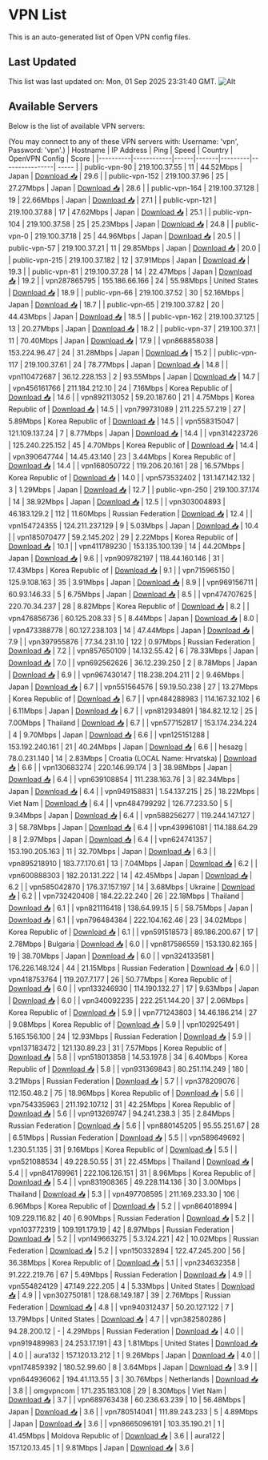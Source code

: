 # VPN List

This is an auto-generated list of Open VPN config files.

## Last Updated

This list was last updated on: Mon, 01 Sep 2025 23:31:40 GMT.
![Alt](https://repobeats.axiom.co/api/embed/186b98318ef1479477931607c1ad7d823f12451f.svg "Repobeats analytics image")

## Available Servers

Below is the list of available VPN servers:

(You may connect to any of these VPN servers with: Username: 'vpn', Password: 'vpn'.)
| Hostname | IP Address | Ping | Speed | Country | OpenVPN Config | Score |
|----------|------------|------|-------|---------|----------------| ----- |
| public-vpn-90 | 219.100.37.55 | 11 | 44.52Mbps | Japan | [Download 📥](./configs/server_0_JP.ovpn) | 29.6 |
| public-vpn-152 | 219.100.37.96 | 25 | 27.27Mbps | Japan | [Download 📥](./configs/server_1_JP.ovpn) | 28.6 |
| public-vpn-164 | 219.100.37.128 | 19 | 22.66Mbps | Japan | [Download 📥](./configs/server_2_JP.ovpn) | 27.1 |
| public-vpn-121 | 219.100.37.88 | 17 | 47.62Mbps | Japan | [Download 📥](./configs/server_3_JP.ovpn) | 25.1 |
| public-vpn-104 | 219.100.37.58 | 25 | 25.23Mbps | Japan | [Download 📥](./configs/server_4_JP.ovpn) | 24.8 |
| public-vpn-0 | 219.100.37.18 | 25 | 44.96Mbps | Japan | [Download 📥](./configs/server_5_JP.ovpn) | 20.5 |
| public-vpn-57 | 219.100.37.21 | 11 | 29.85Mbps | Japan | [Download 📥](./configs/server_6_JP.ovpn) | 20.0 |
| public-vpn-215 | 219.100.37.182 | 12 | 37.91Mbps | Japan | [Download 📥](./configs/server_7_JP.ovpn) | 19.3 |
| public-vpn-81 | 219.100.37.28 | 14 | 22.47Mbps | Japan | [Download 📥](./configs/server_8_JP.ovpn) | 19.2 |
| vpn287865795 | 155.186.66.166 | 24 | 55.98Mbps | United States | [Download 📥](./configs/server_9_US.ovpn) | 18.9 |
| public-vpn-66 | 219.100.37.52 | 30 | 52.16Mbps | Japan | [Download 📥](./configs/server_10_JP.ovpn) | 18.7 |
| public-vpn-65 | 219.100.37.82 | 20 | 44.43Mbps | Japan | [Download 📥](./configs/server_11_JP.ovpn) | 18.5 |
| public-vpn-162 | 219.100.37.125 | 13 | 20.27Mbps | Japan | [Download 📥](./configs/server_12_JP.ovpn) | 18.2 |
| public-vpn-37 | 219.100.37.1 | 11 | 70.40Mbps | Japan | [Download 📥](./configs/server_13_JP.ovpn) | 17.9 |
| vpn868858038 | 153.224.96.47 | 24 | 31.28Mbps | Japan | [Download 📥](./configs/server_14_JP.ovpn) | 15.2 |
| public-vpn-117 | 219.100.37.61 | 24 | 78.77Mbps | Japan | [Download 📥](./configs/server_15_JP.ovpn) | 14.8 |
| vpn110472687 | 36.12.228.153 | 2 | 93.55Mbps | Japan | [Download 📥](./configs/server_16_JP.ovpn) | 14.7 |
| vpn456161766 | 211.184.212.10 | 24 | 7.16Mbps | Korea Republic of | [Download 📥](./configs/server_17_KR.ovpn) | 14.6 |
| vpn892113052 | 59.20.187.60 | 21 | 4.75Mbps | Korea Republic of | [Download 📥](./configs/server_18_KR.ovpn) | 14.5 |
| vpn799731089 | 211.225.57.219 | 27 | 5.89Mbps | Korea Republic of | [Download 📥](./configs/server_19_KR.ovpn) | 14.5 |
| vpn558315047 | 121.109.137.24 | 7 | 8.77Mbps | Japan | [Download 📥](./configs/server_20_JP.ovpn) | 14.4 |
| vpn314223726 | 125.240.225.152 | 45 | 4.70Mbps | Korea Republic of | [Download 📥](./configs/server_21_KR.ovpn) | 14.4 |
| vpn390647744 | 14.45.43.140 | 23 | 3.44Mbps | Korea Republic of | [Download 📥](./configs/server_22_KR.ovpn) | 14.4 |
| vpn168050722 | 119.206.20.161 | 28 | 16.57Mbps | Korea Republic of | [Download 📥](./configs/server_23_KR.ovpn) | 14.0 |
| vpn573532402 | 131.147.142.132 | 3 | 1.29Mbps | Japan | [Download 📥](./configs/server_24_JP.ovpn) | 12.7 |
| public-vpn-250 | 219.100.37.174 | 14 | 38.92Mbps | Japan | [Download 📥](./configs/server_25_JP.ovpn) | 12.5 |
| vpn303004893 | 46.183.129.2 | 112 | 11.60Mbps | Russian Federation | [Download 📥](./configs/server_26_RU.ovpn) | 12.4 |
| vpn154724355 | 124.211.237.129 | 9 | 5.03Mbps | Japan | [Download 📥](./configs/server_27_JP.ovpn) | 10.4 |
| vpn185070477 | 59.2.145.202 | 29 | 2.22Mbps | Korea Republic of | [Download 📥](./configs/server_28_KR.ovpn) | 10.1 |
| vpn411789230 | 153.135.100.139 | 14 | 44.20Mbps | Japan | [Download 📥](./configs/server_29_JP.ovpn) | 9.6 |
| vpn909782197 | 118.44.160.146 | 31 | 17.43Mbps | Korea Republic of | [Download 📥](./configs/server_30_KR.ovpn) | 9.1 |
| vpn715965150 | 125.9.108.163 | 35 | 3.91Mbps | Japan | [Download 📥](./configs/server_31_JP.ovpn) | 8.9 |
| vpn969156711 | 60.93.146.33 | 5 | 6.75Mbps | Japan | [Download 📥](./configs/server_32_JP.ovpn) | 8.5 |
| vpn474707625 | 220.70.34.237 | 28 | 8.82Mbps | Korea Republic of | [Download 📥](./configs/server_33_KR.ovpn) | 8.2 |
| vpn476856736 | 60.125.208.33 | 5 | 8.44Mbps | Japan | [Download 📥](./configs/server_34_JP.ovpn) | 8.0 |
| vpn473388778 | 60.127.238.103 | 14 | 47.44Mbps | Japan | [Download 📥](./configs/server_35_JP.ovpn) | 7.9 |
| vpn397955876 | 77.34.231.10 | 122 | 0.97Mbps | Russian Federation | [Download 📥](./configs/server_36_RU.ovpn) | 7.2 |
| vpn857650109 | 14.132.55.42 | 6 | 78.33Mbps | Japan | [Download 📥](./configs/server_37_JP.ovpn) | 7.0 |
| vpn692562626 | 36.12.239.250 | 2 | 8.78Mbps | Japan | [Download 📥](./configs/server_38_JP.ovpn) | 6.9 |
| vpn967430147 | 118.238.204.211 | 2 | 9.46Mbps | Japan | [Download 📥](./configs/server_39_JP.ovpn) | 6.7 |
| vpn551564576 | 59.19.50.238 | 27 | 13.27Mbps | Korea Republic of | [Download 📥](./configs/server_40_KR.ovpn) | 6.7 |
| vpn484288983 | 114.167.32.102 | 6 | 6.11Mbps | Japan | [Download 📥](./configs/server_41_JP.ovpn) | 6.7 |
| vpn812934891 | 184.82.12.12 | 25 | 7.00Mbps | Thailand | [Download 📥](./configs/server_42_TH.ovpn) | 6.7 |
| vpn577152817 | 153.174.234.224 | 4 | 9.70Mbps | Japan | [Download 📥](./configs/server_43_JP.ovpn) | 6.6 |
| vpn125151288 | 153.192.240.161 | 21 | 40.24Mbps | Japan | [Download 📥](./configs/server_44_JP.ovpn) | 6.6 |
| hesazg | 78.0.231.140 | 14 | 2.83Mbps | Croatia (LOCAL Name: Hrvatska) | [Download 📥](./configs/server_45_HR.ovpn) | 6.6 |
| vpn130683274 | 220.146.99.174 | 3 | 38.98Mbps | Japan | [Download 📥](./configs/server_46_JP.ovpn) | 6.4 |
| vpn639108854 | 111.238.163.76 | 3 | 82.34Mbps | Japan | [Download 📥](./configs/server_47_JP.ovpn) | 6.4 |
| vpn949158831 | 1.54.137.215 | 25 | 18.22Mbps | Viet Nam | [Download 📥](./configs/server_48_VN.ovpn) | 6.4 |
| vpn484799292 | 126.77.233.50 | 5 | 9.34Mbps | Japan | [Download 📥](./configs/server_49_JP.ovpn) | 6.4 |
| vpn588256277 | 119.244.147.127 | 3 | 58.78Mbps | Japan | [Download 📥](./configs/server_50_JP.ovpn) | 6.4 |
| vpn439961081 | 114.188.64.29 | 8 | 2.97Mbps | Japan | [Download 📥](./configs/server_51_JP.ovpn) | 6.4 |
| vpn624741357 | 153.190.205.163 | 11 | 32.70Mbps | Japan | [Download 📥](./configs/server_52_JP.ovpn) | 6.3 |
| vpn895218910 | 183.77.170.61 | 13 | 7.04Mbps | Japan | [Download 📥](./configs/server_53_JP.ovpn) | 6.2 |
| vpn600888303 | 182.20.131.222 | 14 | 42.45Mbps | Japan | [Download 📥](./configs/server_54_JP.ovpn) | 6.2 |
| vpn585042870 | 176.37.157.197 | 14 | 3.68Mbps | Ukraine | [Download 📥](./configs/server_55_UA.ovpn) | 6.2 |
| vpn732420408 | 184.22.22.240 | 26 | 22.18Mbps | Thailand | [Download 📥](./configs/server_56_TH.ovpn) | 6.1 |
| vpn821116418 | 138.64.99.15 | 5 | 58.75Mbps | Japan | [Download 📥](./configs/server_57_JP.ovpn) | 6.1 |
| vpn796484384 | 222.104.162.46 | 23 | 34.02Mbps | Korea Republic of | [Download 📥](./configs/server_58_KR.ovpn) | 6.1 |
| vpn591518573 | 89.186.200.67 | 17 | 2.78Mbps | Bulgaria | [Download 📥](./configs/server_59_BG.ovpn) | 6.0 |
| vpn817586559 | 153.130.82.165 | 19 | 38.70Mbps | Japan | [Download 📥](./configs/server_60_JP.ovpn) | 6.0 |
| vpn324133581 | 176.226.148.124 | 44 | 21.15Mbps | Russian Federation | [Download 📥](./configs/server_61_RU.ovpn) | 6.0 |
| vpn418753764 | 119.207.7.177 | 26 | 50.77Mbps | Korea Republic of | [Download 📥](./configs/server_62_KR.ovpn) | 6.0 |
| vpn133246930 | 114.190.132.27 | 17 | 9.63Mbps | Japan | [Download 📥](./configs/server_63_JP.ovpn) | 6.0 |
| vpn340092235 | 222.251.144.20 | 37 | 2.06Mbps | Korea Republic of | [Download 📥](./configs/server_64_KR.ovpn) | 5.9 |
| vpn771243803 | 14.46.186.214 | 27 | 9.08Mbps | Korea Republic of | [Download 📥](./configs/server_65_KR.ovpn) | 5.9 |
| vpn102925491 | 5.165.156.100 | 24 | 12.93Mbps | Russian Federation | [Download 📥](./configs/server_66_RU.ovpn) | 5.9 |
| vpn137183472 | 121.130.89.23 | 31 | 7.57Mbps | Korea Republic of | [Download 📥](./configs/server_67_KR.ovpn) | 5.8 |
| vpn518013858 | 14.53.197.8 | 34 | 6.40Mbps | Korea Republic of | [Download 📥](./configs/server_68_KR.ovpn) | 5.8 |
| vpn931369843 | 80.251.114.249 | 180 | 3.21Mbps | Russian Federation | [Download 📥](./configs/server_69_RU.ovpn) | 5.7 |
| vpn378209076 | 112.150.48.2 | 75 | 18.96Mbps | Korea Republic of | [Download 📥](./configs/server_70_KR.ovpn) | 5.6 |
| vpn754335963 | 211.192.107.12 | 31 | 42.25Mbps | Korea Republic of | [Download 📥](./configs/server_71_KR.ovpn) | 5.6 |
| vpn913269747 | 94.241.238.3 | 35 | 2.84Mbps | Russian Federation | [Download 📥](./configs/server_72_RU.ovpn) | 5.6 |
| vpn880145205 | 95.55.251.67 | 28 | 6.51Mbps | Russian Federation | [Download 📥](./configs/server_73_RU.ovpn) | 5.5 |
| vpn589649692 | 1.230.51.135 | 31 | 9.16Mbps | Korea Republic of | [Download 📥](./configs/server_74_KR.ovpn) | 5.5 |
| vpn521088534 | 49.228.50.55 | 31 | 22.45Mbps | Thailand | [Download 📥](./configs/server_75_TH.ovpn) | 5.4 |
| vpn841769961 | 222.106.126.151 | 31 | 8.96Mbps | Korea Republic of | [Download 📥](./configs/server_76_KR.ovpn) | 5.4 |
| vpn831908365 | 49.228.114.136 | 30 | 3.00Mbps | Thailand | [Download 📥](./configs/server_77_TH.ovpn) | 5.3 |
| vpn497708595 | 211.169.233.30 | 106 | 6.96Mbps | Korea Republic of | [Download 📥](./configs/server_78_KR.ovpn) | 5.2 |
| vpn864018994 | 109.229.116.82 | 40 | 6.90Mbps | Russian Federation | [Download 📥](./configs/server_79_RU.ovpn) | 5.2 |
| vpn103772319 | 109.191.179.19 | 42 | 8.97Mbps | Russian Federation | [Download 📥](./configs/server_80_RU.ovpn) | 5.2 |
| vpn149663275 | 5.3.124.221 | 42 | 10.02Mbps | Russian Federation | [Download 📥](./configs/server_81_RU.ovpn) | 5.2 |
| vpn150332894 | 122.47.245.200 | 56 | 36.38Mbps | Korea Republic of | [Download 📥](./configs/server_82_KR.ovpn) | 5.1 |
| vpn234632358 | 91.222.219.76 | 67 | 5.49Mbps | Russian Federation | [Download 📥](./configs/server_83_RU.ovpn) | 4.9 |
| vpn554824129 | 47.149.222.205 | 4 | 5.33Mbps | United States | [Download 📥](./configs/server_84_US.ovpn) | 4.9 |
| vpn302750181 | 128.68.149.187 | 39 | 2.76Mbps | Russian Federation | [Download 📥](./configs/server_85_RU.ovpn) | 4.8 |
| vpn940312437 | 50.20.127.122 | 7 | 13.79Mbps | United States | [Download 📥](./configs/server_86_US.ovpn) | 4.7 |
| vpn382580286 | 94.28.200.12 | - | 4.29Mbps | Russian Federation | [Download 📥](./configs/server_87_RU.ovpn) | 4.0 |
| vpn919489983 | 24.253.17.191 | 43 | 1.81Mbps | United States | [Download 📥](./configs/server_88_US.ovpn) | 4.0 |
| aura132 | 157.120.13.212 | 1 | 9.26Mbps | Japan | [Download 📥](./configs/server_89_JP.ovpn) | 4.0 |
| vpn174859392 | 180.52.99.60 | 8 | 3.64Mbps | Japan | [Download 📥](./configs/server_90_JP.ovpn) | 3.9 |
| vpn644936062 | 194.41.113.55 | 3 | 30.76Mbps | Netherlands | [Download 📥](./configs/server_91_NL.ovpn) | 3.8 |
| omgvpncom | 171.235.183.108 | 29 | 8.30Mbps | Viet Nam | [Download 📥](./configs/server_92_VN.ovpn) | 3.7 |
| vpn689763438 | 60.236.63.239 | 10 | 56.48Mbps | Japan | [Download 📥](./configs/server_93_JP.ovpn) | 3.6 |
| vpn780514041 | 111.89.243.233 | 5 | 4.89Mbps | Japan | [Download 📥](./configs/server_94_JP.ovpn) | 3.6 |
| vpn8665096191 | 103.35.190.21 | 1 | 41.45Mbps | Moldova Republic of | [Download 📥](./configs/server_95_MD.ovpn) | 3.6 |
| aura122 | 157.120.13.45 | 1 | 9.81Mbps | Japan | [Download 📥](./configs/server_96_JP.ovpn) | 3.6 |
